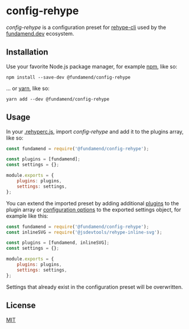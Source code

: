 # config-rehype

_config-rehype_ is a configuration preset for [rehype-cli] used by the [fundamend.dev] ecosystem.

## Installation

Use your favorite Node.js package manager, for example [npm], like so:

    npm install --save-dev @fundamend/config-rehype

... or [yarn], like so:

    yarn add --dev @fundamend/config-rehype

## Usage

In your [.rehyperc.js], import _config-rehype_ and add it to the plugins array, like so:

```js
const fundamend = require('@fundamend/config-rehype');

const plugins = [fundamend];
const settings = {};

module.exports = {
	plugins: plugins,
	settings: settings,
};
```

You can extend the imported preset by adding additional [plugins] to the plugin array or [configuration options] to the exported settings object, for example like this:

```js
const fundamend = require('@fundamend/config-rehype');
const inlineSVG = require('@jsdevtools/rehype-inline-svg');

const plugins = [fundamend, inlineSVG];
const settings = {};

module.exports = {
	plugins: plugins,
	settings: settings,
};
```

Settings that already exist in the configuration preset will be overwritten.

## License

[MIT]

[configuration options]: https://github.com/unifiedjs/unified-engine/blob/master/doc/configure.md
[fundamend.dev]: https://fundamend.dev
[mit]: https://choosealicense.com/licenses/mit/
[npm]: https://www.npmjs.com/
[plugins]: https://github.com/rehypejs/rehype/blob/master/doc/plugins.md
[rehype-cli]: https://github.com/rehypejs/rehype/tree/master/packages/rehype-cli
[.rehyperc.js]: https://github.com/unifiedjs/unified-engine/blob/master/doc/configure.md
[yarn]: https://yarnpkg.com/
